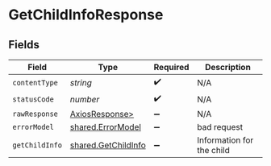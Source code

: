 # GetChildInfoResponse


## Fields

| Field                                                      | Type                                                       | Required                                                   | Description                                                |
| ---------------------------------------------------------- | ---------------------------------------------------------- | ---------------------------------------------------------- | ---------------------------------------------------------- |
| `contentType`                                              | *string*                                                   | :heavy_check_mark:                                         | N/A                                                        |
| `statusCode`                                               | *number*                                                   | :heavy_check_mark:                                         | N/A                                                        |
| `rawResponse`                                              | [AxiosResponse>](https://axios-http.com/docs/res_schema)   | :heavy_minus_sign:                                         | N/A                                                        |
| `errorModel`                                               | [shared.ErrorModel](../../models/shared/errormodel.md)     | :heavy_minus_sign:                                         | bad request                                                |
| `getChildInfo`                                             | [shared.GetChildInfo](../../models/shared/getchildinfo.md) | :heavy_minus_sign:                                         | Information for the child                                  |